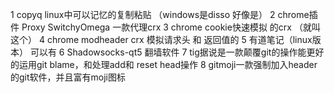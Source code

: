 1 copyq linux中可以记忆的复制粘贴 （windows是disso 好像是）
2 chrome插件 Proxy SwitchyOmega 一款代理crx 
3 chrome cookie快速模拟 的crx （就叫这个）
4 chrome modheader crx 模拟请求头 和 返回值的
5 有道笔记（linux版本） 可以有
6 Shadowsocks-qt5 翻墙软件
7 tig据说是一款颠覆git的操作能更好的运用git blame，和处理add和 reset head操作
8 gitmoji一款强制加入header的git软件，并且富有moji图标